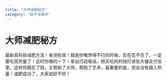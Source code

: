```yaml
---
title: "大师减肥秘方"
category: "段子与微评"
---
```

# 大师减肥秘方

最新高科技减肥方法！亲测有效！就是你嘴馋得不行的时候，实在忍不住了，一定要吃高热量了！这时你嗷的一下！拿出行动电话，把买吃的的钱打进张大锤支付宝里，这样你既花了钱，又帮助了大师，帮助了艺术，最重要的是，完全没有摄入热量！减肥成功了，大家说好不好！

